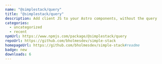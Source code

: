 ```yaml
---
name: "@simplestack/query"
title: "@simplestack/query"
description: Add client JS to your Astro components, without the query selectors
categories:
  - uncategorized
  - recent
npmUrl: https://www.npmjs.com/package/@simplestack/query
repoUrl: https://github.com/bholmesdev/simple-stack
homepageUrl: https://github.com/bholmesdev/simple-stack#readme
badge: new
downloads: 6
---
```

